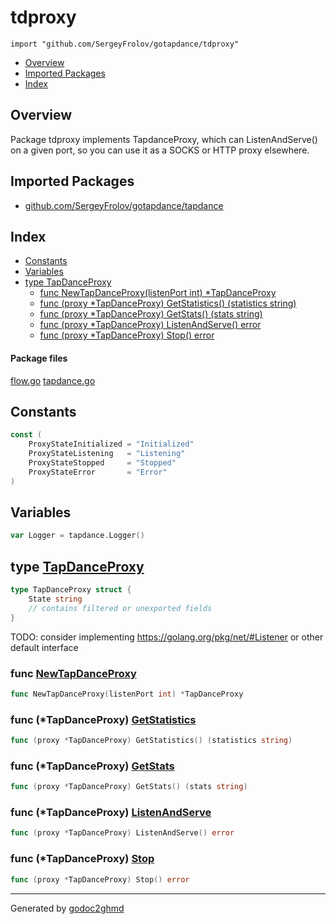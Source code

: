 # tdproxy
`import "github.com/SergeyFrolov/gotapdance/tdproxy"`

* [Overview](#pkg-overview)
* [Imported Packages](#pkg-imports)
* [Index](#pkg-index)

## <a name="pkg-overview">Overview</a>
Package tdproxy implements TapdanceProxy, which can ListenAndServe() on a given port,
so you can use it as a SOCKS or HTTP proxy elsewhere.

## <a name="pkg-imports">Imported Packages</a>

- [github.com/SergeyFrolov/gotapdance/tapdance](./../tapdance)

## <a name="pkg-index">Index</a>
* [Constants](#pkg-constants)
* [Variables](#pkg-variables)
* [type TapDanceProxy](#TapDanceProxy)
  * [func NewTapDanceProxy(listenPort int) \*TapDanceProxy](#NewTapDanceProxy)
  * [func (proxy \*TapDanceProxy) GetStatistics() (statistics string)](#TapDanceProxy.GetStatistics)
  * [func (proxy \*TapDanceProxy) GetStats() (stats string)](#TapDanceProxy.GetStats)
  * [func (proxy \*TapDanceProxy) ListenAndServe() error](#TapDanceProxy.ListenAndServe)
  * [func (proxy \*TapDanceProxy) Stop() error](#TapDanceProxy.Stop)

#### <a name="pkg-files">Package files</a>
[flow.go](./flow.go) [tapdance.go](./tapdance.go) 

## <a name="pkg-constants">Constants</a>
``` go
const (
    ProxyStateInitialized = "Initialized"
    ProxyStateListening   = "Listening"
    ProxyStateStopped     = "Stopped"
    ProxyStateError       = "Error"
)
```

## <a name="pkg-variables">Variables</a>
``` go
var Logger = tapdance.Logger()
```

## <a name="TapDanceProxy">type</a> [TapDanceProxy](./tapdance.go#L23-L46)
``` go
type TapDanceProxy struct {
    State string
    // contains filtered or unexported fields
}
```
TODO: consider implementing <a href="https://golang.org/pkg/net/#Listener">https://golang.org/pkg/net/#Listener</a> or other default interface

### <a name="NewTapDanceProxy">func</a> [NewTapDanceProxy](./tapdance.go#L48)
``` go
func NewTapDanceProxy(listenPort int) *TapDanceProxy
```

### <a name="TapDanceProxy.GetStatistics">func</a> (\*TapDanceProxy) [GetStatistics](./tapdance.go#L132)
``` go
func (proxy *TapDanceProxy) GetStatistics() (statistics string)
```

### <a name="TapDanceProxy.GetStats">func</a> (\*TapDanceProxy) [GetStats](./tapdance.go#L146)
``` go
func (proxy *TapDanceProxy) GetStats() (stats string)
```

### <a name="TapDanceProxy.ListenAndServe">func</a> (\*TapDanceProxy) [ListenAndServe](./tapdance.go#L70)
``` go
func (proxy *TapDanceProxy) ListenAndServe() error
```

### <a name="TapDanceProxy.Stop">func</a> (\*TapDanceProxy) [Stop](./tapdance.go#L100)
``` go
func (proxy *TapDanceProxy) Stop() error
```

- - -
Generated by [godoc2ghmd](https://github.com/GandalfUK/godoc2ghmd)